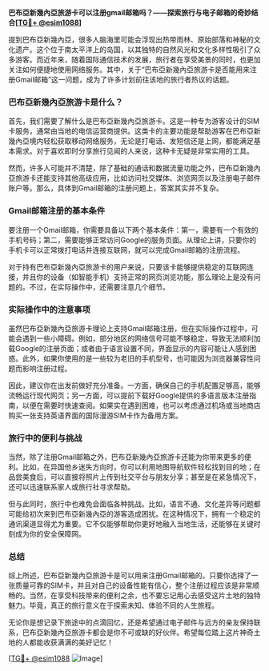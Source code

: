 **巴布亞新幾內亞旅游卡可以注册gmail邮箱吗？——探索旅行与电子邮箱的奇妙结合[[TG💪+ @esim1088](https://t.me/s/esim1088)]**

提到巴布亞新幾內亞，很多人脑海里可能会浮现出热带雨林、原始部落和神秘的文化遗产。这个位于南太平洋上的岛国，以其独特的自然风光和文化多样性吸引了众多游客。而近年来，随着国际通信技术的发展，旅行者在享受美景的同时，也更加关注如何便捷地使用网络服务。其中，关于“巴布亞新幾內亞旅游卡是否能用来注册Gmail邮箱”这一问题，成为了许多计划前往该地的旅行者热议的话题。

### 巴布亞新幾內亞旅游卡是什么？

首先，我们需要了解什么是巴布亞新幾內亞旅游卡。这是一种专为游客设计的SIM卡服务，通常由当地的电信运营商提供。这类卡的主要功能是帮助游客在巴布亞新幾內亞境内轻松获取移动网络服务，无论是打电话、发短信还是上网，都能满足基本需求。对于喜欢即时分享旅行见闻的人来说，这种卡无疑是非常实用的工具。

然而，许多人可能并不清楚，除了基础的通话和数据流量功能之外，巴布亞新幾內亞旅游卡还能支持其他高级应用，比如访问社交媒体、浏览网页以及注册电子邮件账户等。那么，具体到Gmail邮箱的注册问题上，答案其实并不复杂。

### Gmail邮箱注册的基本条件

要注册一个Gmail邮箱，你需要具备以下两个基本条件：第一，需要有一个有效的手机号码；第二，需要能够正常访问Google的服务页面。从理论上讲，只要你的手机卡可以正常拨打电话并连接互联网，就可以完成Gmail邮箱的注册流程。

对于持有巴布亞新幾內亞旅游卡的用户来说，只要该卡能够提供稳定的互联网连接，并且你的设备（如智能手机）支持正常的网页浏览功能，那么理论上是没有问题的。不过，在实际操作中，还需要注意几个细节。

### 实际操作中的注意事项

虽然巴布亞新幾內亞旅游卡理论上支持Gmail邮箱注册，但在实际操作过程中，可能会遇到一些小障碍。例如，部分地区的网络信号可能不够稳定，导致无法顺利加载Google的注册页面；或者由于语言设置不同，界面显示的内容可能让人感到困惑。此外，如果你使用的是一些较为老旧的手机型号，也可能因为浏览器兼容性问题而影响注册过程。

因此，建议你在出发前做好充分准备。一方面，确保自己的手机配置足够高，能够流畅运行现代网页；另一方面，可以提前下载好Google提供的多语言版本注册指南，以便在需要时快速查阅。如果实在遇到困难，也可以考虑通过机场或当地商店购买一张支持英语界面的国际漫游SIM卡作为备用方案。

### 旅行中的便利与挑战

当然，除了注册Gmail邮箱之外，巴布亞新幾內亞旅游卡还能为你带来更多的便利。比如，在异国他乡迷失方向时，你可以利用地图导航软件轻松找到目的地；在品尝美食后，可以直接将照片上传到社交平台与朋友分享；甚至是在紧急情况下，还可以迅速联系家人或旅行社寻求帮助。

但与此同时，旅行中也难免会面临各种挑战。比如，语言不通、文化差异等问题都可能给初次来到巴布亞新幾內亞的游客造成困扰。在这种情况下，拥有一个稳定的通讯渠道显得尤为重要。它不仅能够帮助你更好地融入当地生活，还能够在关键时刻成为你的安全保障网。

### 总结

综上所述，巴布亞新幾內亞旅游卡是可以用来注册Gmail邮箱的。只要你选择了一张质量可靠的SIM卡，并且对自己的设备性能有信心，整个注册过程应该是非常顺畅的。当然，在享受科技带来的便利之余，也不要忘记用心去感受这片土地的独特魅力。毕竟，真正的旅行意义在于探索未知、体验不同的人生旅程。

无论你是想记录下旅途中的点滴回忆，还是希望通过电子邮件与远方的亲友保持联系，巴布亞新幾內亞旅游卡都会是你不可或缺的好伙伴。希望每位踏上这片神奇土地的人都能收获满满的美好记忆！

[[TG💪+ @esim1088](https://t.me/s/esim1088) ![Image](https://i.postimg.cc/4NQfJmqS/Snipaste-2025-05-13-00-14-12.png)]